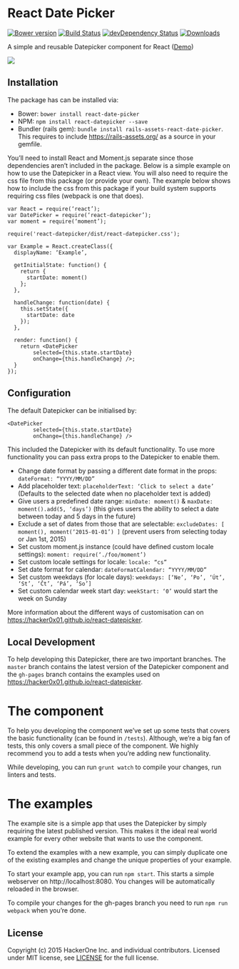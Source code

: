 # React Date Picker
[![Bower version](https://badge.fury.io/bo/react-date-picker.svg)](http://badge.fury.io/bo/react-date-picker)
[![Build Status](https://travis-ci.org/Hacker0x01/react-datepicker.svg?branch=master)](https://travis-ci.org/Hacker0x01/react-datepicker)
[![devDependency Status](https://david-dm.org/Hacker0x01/react-datepicker/dev-status.svg)](https://david-dm.org/Hacker0x01/react-datepicker#info=devDependencies)
[![Downloads](http://img.shields.io/npm/dm/react-datepicker.svg)](https://npmjs.org/package/react-datepicker)

A simple and reusable Datepicker component for React ([Demo](https://hacker0x01.github.io/react-datepicker/))

![](https://cloud.githubusercontent.com/assets/1412392/5339491/c40de124-7ee1-11e4-9f07-9276e2545f27.png)

## Installation

The package has can be installed via:
- Bower: `bower install react-date-picker`
- NPM: `npm install react-datepicker --save`
- Bundler (rails gem): `bundle install rails-assets-react-date-picker`. This requires to include https://rails-assets.org/ as a source in your gemfile.

You’ll need to install React and Moment.js separate since those dependencies aren’t included in the package. Below is a simple example on how to use the Datepicker in a React view. You will also need to require the css file from this package (or provide your own). The example below shows how to include the css from this package if your build system supports requiring css files (webpack is one that does).

```
var React = require(‘react’);
var DatePicker = require(‘react-datepicker’);
var moment = require(‘moment’);

require('react-datepicker/dist/react-datepicker.css');

var Example = React.createClass({
  displayName: ‘Example’,

  getInitialState: function() {
    return {
      startDate: moment()
    };
  },

  handleChange: function(date) {
    this.setState({
      startDate: date
    });
  },

  render: function() {
    return <DatePicker
        selected={this.state.startDate}
        onChange={this.handleChange} />;
  }
});
```

## Configuration

The default Datepicker can be initialised by:

```
<DatePicker
        selected={this.state.startDate}
        onChange={this.handleChange} />
```

This included the Datepicker with its default functionality. To use more functionality you can pass extra props to the Datepicker to enable them.

- Change date format by passing a different date format in the props: `dateFormat: “YYYY/MM/DD”`
- Add placeholder text: `placeholderText: ‘Click to select a date’` (Defaults to the selected date when no placeholder text is added)
- Give users a predefined date range: `minDate: moment()` & `maxDate: moment().add(5, ‘days’)` (this gives users the ability to select a date between today and 5 days in the future)
- Exclude a set of dates from those that are selectable: `excludeDates: [ moment(), moment(‘2015-01-01’) ]` (prevent users from selecting today or Jan 1st, 2015)
- Set custom moment.js instance (could have defined custom locale settings): `moment: require(‘./foo/moment’)`
- Set custom locale settings for locale: `locale: “cs”`
- Set date format for calendar: `dateFormatCalendar: “YYYY/MM/DD”`
- Set custom weekdays (for locale days): `weekdays: [‘Ne’, ‘Po’, ‘Út’, ‘St’, ‘Čt’, ‘Pá’, ‘So’]`
- Set custom calendar week start day: `weekStart: ‘0’` would start the week on Sunday

More information about the different ways of customisation can on https://hacker0x01.github.io/react-datepicker.

## Local Development

To help developing this Datepicker, there are two important branches. The `master` branch contains the latest version of the Datepicker component and the `gh-pages` branch contains the examples used on https://hacker0x01.github.io/react-datepicker.

# The component
To help you developing the component we’ve set up some tests that covers the basic functionality (can be found in  `/tests`). Although, we’re a big fan of tests, this only covers a small piece of the component. We highly recommend you to add a tests when you’re adding new functionality.

While developing, you can run `grunt watch` to compile your changes, run linters and tests.

# The examples
The example site is a simple app that uses the Datepicker by simply requiring the latest published version. This makes it the ideal real world example for every other website that wants to use the component.

To extend the examples with a new example, you can simply duplicate one of the existing examples and change the unique properties of your example.

To start your example app, you can run `npm start`. This starts a simple webserver on http://localhost:8080. You changes will be automatically reloaded in the browser.

To compile your changes for the gh-pages branch you need to run `npm run webpack` when you’re done.

## License

Copyright (c) 2015 HackerOne Inc. and individual contributors. Licensed under MIT license, see [LICENSE](LICENSE) for the full license.
